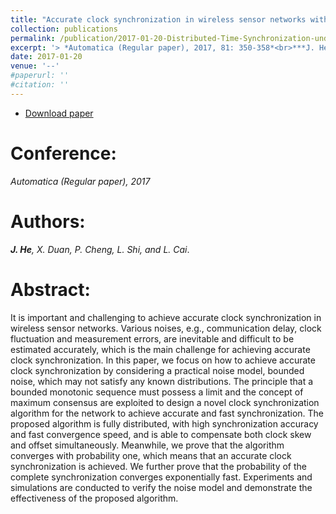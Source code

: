 ```yaml
---
title: "Accurate clock synchronization in wireless sensor networks with bounded noise"
collection: publications
permalink: /publication/2017-01-20-Distributed-Time-Synchronization-under-Bounded-Noise/
excerpt: '> *Automatica (Regular paper), 2017, 81: 350-358*<br>***J. He**, X. Duan, P. Cheng, L. Shi, and L. Cai*.'
date: 2017-01-20
venue: '--'
#paperurl: ''
#citation: ''
---
```


- [Download paper](https://www.sciencedirect.com/science/article/pii/S0005109817301322)

Conference:
===
*Automatica (Regular paper), 2017*  

Authors: 
===
***J. He**, X. Duan, P. Cheng, L. Shi, and L. Cai*.

Abstract: 
===
It is important and challenging to achieve accurate clock synchronization in wireless sensor networks. Various noises, e.g., communication delay, clock fluctuation and measurement errors, are inevitable and difficult to be estimated accurately, which is the main challenge for achieving accurate clock synchronization. In this paper, we focus on how to achieve accurate clock synchronization by considering a practical noise model, bounded noise, which may not satisfy any known distributions. The principle that a bounded monotonic sequence must possess a limit and the concept of maximum consensus are exploited to design a novel clock synchronization algorithm for the network to achieve accurate and fast synchronization. The proposed algorithm is fully distributed, with high synchronization accuracy and fast convergence speed, and is able to compensate both clock skew and offset simultaneously. Meanwhile, we prove that the algorithm converges with probability one, which means that an accurate clock synchronization is achieved. We further prove that the probability of the complete synchronization converges exponentially fast. Experiments and simulations are conducted to verify the noise model and demonstrate the effectiveness of the proposed algorithm.
